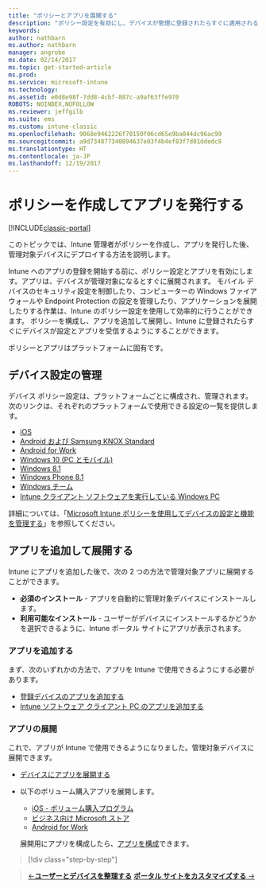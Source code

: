 ```yaml
---
title: "ポリシーとアプリを展開する"
description: "ポリシー設定を有効にし、デバイスが管理に登録されたらすぐに適用されるアプリを展開することができます。"
keywords: 
author: nathbarn
ms.author: nathbarn
manager: angrobe
ms.date: 02/14/2017
ms.topic: get-started-article
ms.prod: 
ms.service: microsoft-intune
ms.technology: 
ms.assetid: e0d8e98f-7dd8-4cbf-887c-a9af63ffe970
ROBOTS: NOINDEX,NOFOLLOW
ms.reviewer: jeffgilb
ms.suite: ems
ms.custom: intune-classic
ms.openlocfilehash: 9068e9462226f70150f06cd65e9ba044dc96ac99
ms.sourcegitcommit: a9d734877340894637e03f4b4ef83f7d01ddedc8
ms.translationtype: HT
ms.contentlocale: ja-JP
ms.lasthandoff: 12/19/2017
---
```

# <a name="create-policies-and-publish-apps"></a>ポリシーを作成してアプリを発行する

[!INCLUDE[classic-portal](../includes/classic-portal.md)]

このトピックでは、Intune 管理者がポリシーを作成し、アプリを発行した後、管理対象デバイスにデプロイする方法を説明します。

Intune へのアプリの登録を開始する前に、ポリシー設定とアプリを有効にします。アプリは、デバイスが管理対象になるとすぐに展開されます。 モバイル デバイスのセキュリティ設定を制御したり、コンピューターの Windows ファイアウォールや Endpoint Protection の設定を管理したり、アプリケーションを展開したりする作業は、Intune のポリシー設定を使用して効率的に行うことができます。 ポリシーを構成し、アプリを追加して展開し、Intune に登録されたらすぐにデバイスが設定とアプリを受信するようにすることができます。

ポリシーとアプリはプラットフォームに固有です。

## <a name="manage-device-settings"></a>デバイス設定の管理

 デバイス ポリシー設定は、プラットフォームごとに構成され、管理されます。 次のリンクは、それぞれのプラットフォームで使用できる設定の一覧を提供します。

- [iOS](/intune-classic/deploy-use/ios-policy-settings-in-microsoft-intune)
- [Android および Samsung KNOX Standard](/intune-classic/deploy-use/android-policy-settings-in-microsoft-intune)
- [Android for Work](/intune-classic/deploy-use/android-for-work-policy-settings-in-microsoft-intune)
- [Windows 10 (PC とモバイル)](/intune-classic/deploy-use/windows-10-policy-settings-in-microsoft-intune)
- [Windows 8.1](/intune-classic/deploy-use/windows-configuration-policy-settings-in-microsoft-intune)
- [Windows Phone 8.1](/intune-classic/deploy-use/windows-phone-8-1-policy-settings-in-microsoft-intune)
- [Windows チーム](/intune-classic/deploy-use/windows-team-configuration-policy-settings-in-microsoft-intune)
- [Intune クライアント ソフトウェアを実行している Windows PC](/intune-classic/deploy-use/policies-to-protect-windows-pcs-in-microsoft-intune)

詳細については、「[Microsoft Intune ポリシーを使用してデバイスの設定と機能を管理する](/intune-classic/deploy-use/manage-settings-and-features-on-your-devices-with-microsoft-intune-policies)」を参照してください。

## <a name="add-and-deploy-apps"></a>アプリを追加して展開する

Intune にアプリを追加した後で、次の 2 つの方法で管理対象アプリに展開することができます。
- **必須のインストール** - アプリを自動的に管理対象デバイスにインストールします。
- **利用可能なインストール** - ユーザーがデバイスにインストールするかどうかを選択できるように、Intune ポータル サイトにアプリが表示されます。

### <a name="add-apps"></a>アプリを追加する

まず、次のいずれかの方法で、アプリを Intune で使用できるようにする必要があります。
- [登録デバイスのアプリを追加する](/intune-classic/deploy-use/add-apps-for-mobile-devices-in-microsoft-intune)
- [Intune ソフトウェア クライアント PC のアプリを追加する](/intune-classic/deploy-use/add-apps-for-windows-pcs-in-microsoft-intune)

### <a name="deploy-apps"></a>アプリの展開

これで、アプリが Intune で使用できるようになりました。管理対象デバイスに展開できます。
- [デバイスにアプリを展開する](/intune-classic/deploy-use/deploy-use/deploy-apps-in-microsoft-intune)
- 以下のボリューム購入アプリを展開します。
    - [iOS - ボリューム購入プログラム](/intune-classic/deploy-use/manage-ios-apps-you-purchased-through-a-volume-purchase-program-with-microsoft-intune)
    - [ビジネス向け Microsoft ストア](/intune-classic/deploy-use/manage-apps-you-purchased-from-the-windows-store-for-business-with-microsoft-intune)
    - [Android for Work](/intune-classic/deploy-use/android-for-work-apps)

    展開用にアプリを構成したら、[アプリを構成](/intune-classic/deploy-use/monitor-apps-in-microsoft-intune)できます。

>[!div class="step-by-step"]

>[&larr;**ユーザーとデバイスを整理する**](.\start-with-a-paid-subscription-to-microsoft-intune-step-5.md)       [**ポータル サイトをカスタマイズする** &rarr;](/intune/company-portal-customize)  
